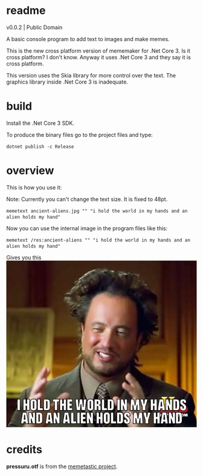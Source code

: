 # readme
v0.0.2 | Public Domain

A basic console program to add text to images and make memes.

This is the new cross platform version of mememaker for .Net Core 3. Is it cross platform? I don't know. Anyway it uses .Net Core 3 and 
they say it is cross platform.

This version uses the Skia library for more control over the text. The graphics library inside .Net Core 3 
is inadequate.

# build
Install the .Net Core 3 SDK.

To produce the binary files go to the project files and type:

```
dotnet publish -c Release
```

# overview
This is how you use it:

Note: Currently you can't change the text size. It is fixed to 48pt.

```
memetext ancient-aliens.jpg "" "i hold the world in my hands and an alien holds my hand"
```

Now you can use the internal image in the program files like this:
```
memetext /res:ancient-aliens "" "i hold the world in my hands and an alien holds my hand"
```

Gives you this<br>
![](res/meme.jpg)

# credits
**pressuru.otf** is from the [memetastic project](https://github.com/gsantner/memetastic).
